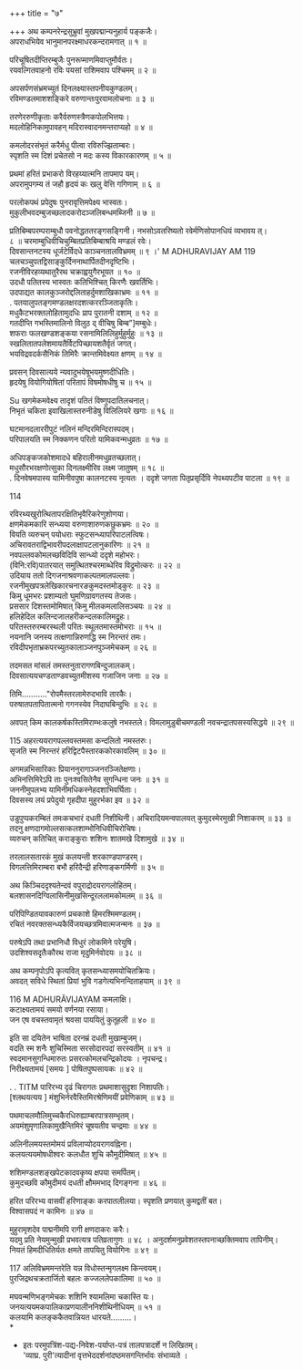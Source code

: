 +++
title = "७"

+++
अथ कम्पनरेन्द्रसुभ्रुवां मुखपद्मान्यनुहार्य पङ्कजैः।  
अपराधभियेव भानुमानपरक्ष्माधरकन्दरामगात् ॥ १ ॥  

परिचूषितदीप्तिरम्बुजैः पुनरूप्माणमिवाप्तुमौर्वतः।  
रयवल्गितवाहनो रविः पयसां राशिमवाप पश्चिमम् ॥ २ ॥  

अपसर्पणसंभ्रमच्युतं दिनलक्ष्यास्तपनीयकुण्डलम्।  
रविमण्डलमाशशङ्किरे वरुणान्तःपुरवामलोचनाः ॥ ३ ॥  

तरणेररुणीकृताः करैर्वरुणस्त्रैणकपोलभित्तयः।  
मदलोहिनिकामुपावहन् मदिरास्वादनमन्तराप्यहो ॥ ४ ॥  

कमलोदरसंभृतं करैर्मधु पीत्वा रविरुज्झिताम्बरः।  
स्पृशति स्म दिशं प्रचेतसो न मदः कस्य विकारकारणम् ॥ ५ ॥  

प्रथमां हरितं प्रभाकरो विरहय्यात्मनि तापमाप यम्।  
अपरामुपगम्य तं जहौ हृदयं कः खलु वेत्ति गगिणाम् ॥ ६ ॥  

परलोकपथं प्रपेदुषः पुनरावृत्तिमपेक्ष्य भास्वतः।  
मुकुलीभवदम्बुजच्छलादकरोदञ्जलिबन्धमब्जिनी ॥ ७ ॥  

प्रतिबिम्बपरम्पराम्बुधौ पवनोद्धततरङ्गसङ्गिनी। नभसोऽवतरिष्यतो रवेर्मणिसोपानधियं व्यभावय त्।  
८ ॥
चरमाम्बुधिवीचिचुम्बितप्रतिबिम्बाश्रयि मण्डलं रवेः।  
दिवसान्तनटस्य धूर्जटेर्विदधे काञ्चनतालविभ्रमम् ॥ ९ ।'
M ADHURAVIJAY AM
119
चलचञ्चुपतद्विसाङ्कुर्दिननाथार्पितदीनदृष्टिभिः।  
रजनीविरहव्यथातुरैरथ चक्राह्वयुगैरभूयत ॥ १० ॥   
उदधौ पतितस्य भास्वतः कतिभिश्चित् किरणैः खवर्तिभिः।  
उदपाद्यत कालकुञ्जरोद्दलिताहर्दुमशाखिकाभ्रमः ॥ ११ ॥   
. पतयालुपतङ्गमण्डलक्षरदशत्कररञ्जिताकृतिः।  
मधुकैटभरक्तलोहितामुदधिः प्राप पुरातनी दशाम् ॥ १२ ॥   
गतदीप्ति गभस्तिमालिनो विलुठ द् वीचिषु बिम्ब”]मम्बुधेः।  
शफराः फलखण्डशङ्कया रसनामिलिलिहुर्मुहुर्मुहुः ॥ १३ ॥   
स्खलितातपलेशमायतैर्विटपिच्छायशतैर्वृतं जगत्।  
भयविद्रवदर्कसैनिकं तिमिरैः क्रान्तमिवेक्ष्यत क्षणम् ॥ १४ ॥  

प्रवसन् दिवसात्यये न्यवादुभयेषूभयमुष्णदीधितिः।  
हृदयेषु वियोगियोषितां परितापं विषमोषधीषु च ॥ १५ ॥  

Su
खगमेकमवेक्ष्य तादृशं पतितं विष्णुपदातिलचनात्।  
निभृतं चकिता इवाखिलास्तरुनीडेषु विलिलियरे खगाः ॥ १६ ॥  

घटमानदलाररीपुटं नलिनं मन्दिरमिन्दिरास्पदम्।  
परिपालयति स्म निक्कणन परितो यामिकवन्मधुव्रतः ॥ १७ ॥  

अधिपङ्कजकोशमादधे बहिरालीनमधुव्रतच्छलात्।  
मधुसौरभरक्षणोत्सुका दिनलक्ष्मीरिव लक्ष्म जातुषम् ॥ १८ ॥   
.
दिनवेषमपास्य यामिनीवपुषा कालनटस्य नृत्यतः ।
ददृशे जगता पितृप्रसृर्दिवि नेपथ्यपटीव पाटला ॥ १९ ॥  

114

रविरथ्यखुरोत्थितापरक्षितिभृवैरिकरेणुशोणया।  
क्षणमेकमकारि सन्ध्यया वरुणाशारुणकछुकभ्रमः ॥ २० ॥   
वियति व्यरुचन् पयोधराः स्फुटसन्ध्यापरिपाटलत्विषः।  
अचिरावतराद्विभावरीपदलाक्षापटलानुकारिणः ॥ २१ ॥   
नवपल्लवकोमलच्छविदिवि सान्ध्यो ददृशे महोभरः।  
(विनि:रवि)पातरयात् समुत्थितश्चरमाब्धेरिव विद्रुमोत्करः ॥ २२ ॥   
उदियाय ततो दिगजनाश्रवणाकल्पतमालपल्लवः।  
रजनीमुखपत्रलेखिकारचनारङकुमदस्तमोड्कुरः ॥ २३ ॥   
किमु धूमभरः प्रशाम्यतो घुमणिग्रावगतस्य तेजसः।  
प्रससार दिशस्तमोमिषात् किमु मीलकमलालिसञ्चयः ॥ २४ ॥   
हलिहेदिल कलिन्दजालहरीकन्दलकालिमद्रुहः।  
परितस्तरुरम्बरस्थली परितः स्थूलतमास्तमोभराः ॥ १५ ॥   
नयनानि जनस्य तत्क्षणान्निरुणद्धि स्म निरन्तरं तमः।  
रविदीपभृताभ्रकपरच्युतकालाञ्जनपुञ्जमेचकम् ॥ २६ ॥  

तदमसत मांसलं तमस्तनुतारागणबिन्दुजालकम्।  
दिवसात्ययचण्डताण्डवच्युतमीशस्य गजाजिन जनाः ॥ २७ ॥  

तिमि..........."रोपमैस्तरलामेरुदभावि तारकैः।  
परुषातपतापितात्मनो गगनस्येव निदाघबिन्दुभिः ॥ २८ ॥  

अवपत् किम कालकर्षकस्तिमिराम्भःकलुषे नभस्तले। विमलामुडुबीचमण्डली नवचन्द्रातपसस्यसिद्धये ॥ २९ ॥  


115
अहरत्ययरागपल्लवस्तमसा कन्दलितो नमस्तरुः।  
सृजति स्म निरन्तरं हरिद्विटपैस्तारककोरकावलिम् ॥ ३० ॥  

अगमन्नभिसारिकाः प्रियाननुरागाञ्जनरञ्जितेक्षणाः।  
अभिनत्तिमिरेऽपि ताः पुनःश्वसितेनैव सुगन्धिना जनः ॥ ३१ ॥   
जननीमुपलभ्य यामिनीमधिकस्नेहदशाभिवर्घिताः।  
दिवसस्य लयं प्रपेदुयो गृहदीपा मुहुरर्भका इव ॥ ३२ ॥  

उडुपुप्पकरम्बितं तमःकचभारं दधती निशीथिनी। अचिरादियमन्वपालयत् कुमुदस्मेरमुखी निशाकरम् ॥ ३३ ॥   
तदनु क्षणदागमोल्लसत्कलशाम्भोनिधिवीचिरोचिषः।  
व्यरुचन् कतिचित् कराङ्कुराः शशिनः शातमखे दिशामुखे ॥ ३४ ॥  

तरलालसतारकं मुखं कलयन्ती शरकाण्डपाण्डरम्।  
विगलत्तिमिराम्बरा बभौ हरिदैन्द्री हरिणाङ्कगर्मिणी ॥ ३५ ॥  

अथ किञ्चिददृश्यतेन्दवं वपुराद्रोदयरागलोहितम्।  
बलशासनदिग्विलासिनीमुखसिन्दूरललामकोमलम् ॥ ३६ ॥  

परिपिण्डितयावकारुणं प्रचकाशे हिमरश्मिमण्डलम्।  
रचितं नवरक्तसन्ध्यकैर्विजयच्छत्रमिवात्मजन्मनः ॥ ३७ ॥  

परुषेऽपि तथा प्रभानिधौ विधुरं लोकमिने परेयुषि।  
उदशिश्वसदृतैःकौरथ राजा मृदुमिर्नवोदयः ॥ ३८ ॥  

अथ कम्पनृपोऽपि कृत्यवित् कृतसन्ध्यासमयोचितक्रियः।  
अवदत् सविधे स्थितां प्रियां भुवि गडगेत्यभिनन्दिताहयाम् ॥ ३९ ॥  

116
M ADHURĂVIJAYAM
कमलाक्षि।  
कटाक्ष्यतामयं समयो वर्णनया रसाया।  
जन एष वचस्तवामृतं श्रवसा पाययितुं कुतूहली ॥ ४० ॥  

इति सा दयितेन भाषिता दरनम्रं दधती मुखाम्बुजम्।  
वदति स्म शनैः शुचिस्मिता सरसोदारपदां सरस्वतीम् ॥ ४१ ॥   
स्वदमानसुगन्धिमारुतः प्रसरत्कोमलचन्द्रिकोदयः ।
नृपचन्द्र।  
निरीक्ष्यतामयं [समयः ] पोषितपुष्पसायकः ॥ ४२ ॥  

.
.
TITM
पारिरभ्य दृढं चिरागतः प्रथमाशासुदृशा निशापतिः।  
[श्लथयत्यय ] मंशुभिर्नरवैस्तिमिरश्रेणिमयीं प्रवेणिकाम् ॥ ४३ ॥  

पथमाचलमौलिमुच्चकैरधिरुह्याम्बरपात्रसम्भृतम्।  
अयमंशुमृणालिकामुखैन्तिमिरं चूषयतीव चन्द्रमाः ॥ ४४ ॥  

अलिनीलमयस्तमोमयं प्रविलाप्योदयरागवह्निना।  
कलयत्ययमोषधीश्वरः कलधौत शुचि कौमुदीमिषात् ॥ ४५ ॥  

शशिमण्डलशङ्खपेटकादवकृष्य क्षपया समर्पितम्।  
कुमुदच्छवि कौमुदीमयं दधती क्षौममभाद् दिगङ्गना ॥ ४६ ॥  

हरित परिरभ्य वासवीं हरिणाङ्कः करपातलीलया। स्पृशति प्रणयात् कुमद्वतीं बत।  
विश्वासपदं न कामिनः ॥ ४७ ॥  

मुहुरामृशदेव पाद्मनीमपि रागी क्षणदाकरः करैः।  
यदमु प्रति नेयमुन्मुखी प्रभवत्यत्र पतिव्रतागुणः ॥ ४८ ।
अनुदर्शमनुप्रवेशतस्तपनाच्छक्तिमवाप तापिनीम्।  
नियतं हिमदीधितिर्यतः क्षमते तापयितु वियोगिनः ॥ ४९ ॥  


117
अलिविभ्रममन्तरेति यन्न विधोस्तन्मृगलक्ष्म किन्त्वयम्।  
पुरजिद्रथचक्रतार्जितो बहलः कज्जललेपकालिमा ॥ ५० ॥  

मघवन्मणिभङ्गमेचकः शशिनि श्यामलिमा चकास्ति यः।  
जनयत्ययमकपालिकाप्रणयालीननिशीथिनीधियम् ॥ ५१ ॥   
कलयामि कलङ्ककैतवान्नियत धारयते.........।  
*
* इतः परमुपत्रिंश-पद्य-निवेश-पर्याप्त-पत्रं तालपत्रादर्शे न लिखितम्।  
'व्याघ्र. पुरी'त्यादीनां वृत्तभेददर्शनांदष्ठमसगन्तिर्भावः संभाव्यते ।

